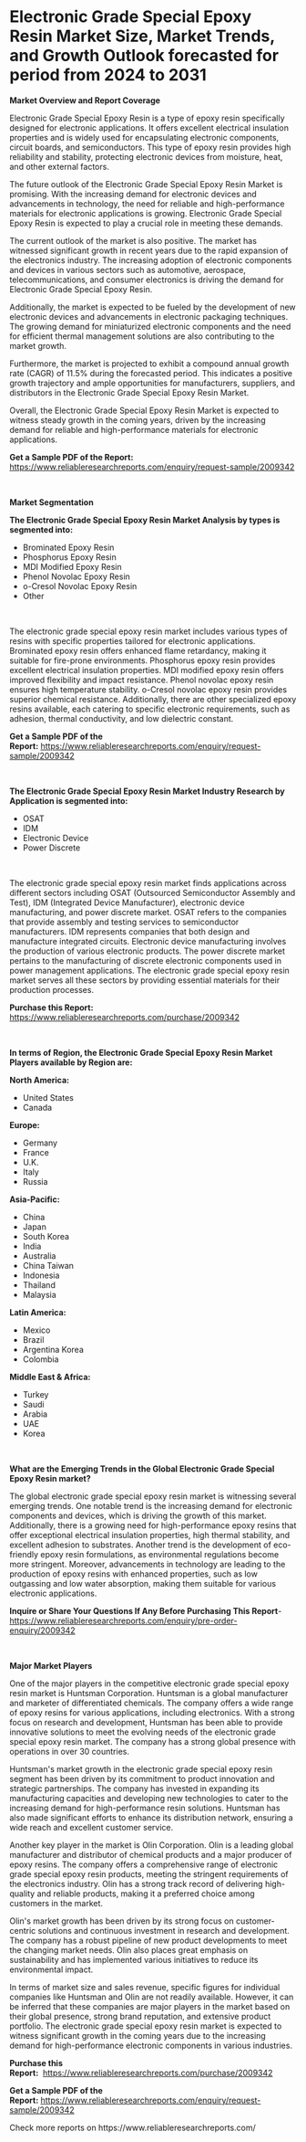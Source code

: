 <p><h1>Electronic Grade Special Epoxy Resin Market Size, Market Trends, and Growth Outlook forecasted for period from 2024 to 2031</h1></p><p><strong>Market Overview and Report Coverage</strong></p>
<p><p>Electronic Grade Special Epoxy Resin is a type of epoxy resin specifically designed for electronic applications. It offers excellent electrical insulation properties and is widely used for encapsulating electronic components, circuit boards, and semiconductors. This type of epoxy resin provides high reliability and stability, protecting electronic devices from moisture, heat, and other external factors.</p><p>The future outlook of the Electronic Grade Special Epoxy Resin Market is promising. With the increasing demand for electronic devices and advancements in technology, the need for reliable and high-performance materials for electronic applications is growing. Electronic Grade Special Epoxy Resin is expected to play a crucial role in meeting these demands.</p><p>The current outlook of the market is also positive. The market has witnessed significant growth in recent years due to the rapid expansion of the electronics industry. The increasing adoption of electronic components and devices in various sectors such as automotive, aerospace, telecommunications, and consumer electronics is driving the demand for Electronic Grade Special Epoxy Resin.</p><p>Additionally, the market is expected to be fueled by the development of new electronic devices and advancements in electronic packaging techniques. The growing demand for miniaturized electronic components and the need for efficient thermal management solutions are also contributing to the market growth.</p><p>Furthermore, the market is projected to exhibit a compound annual growth rate (CAGR) of 11.5% during the forecasted period. This indicates a positive growth trajectory and ample opportunities for manufacturers, suppliers, and distributors in the Electronic Grade Special Epoxy Resin Market.</p><p>Overall, the Electronic Grade Special Epoxy Resin Market is expected to witness steady growth in the coming years, driven by the increasing demand for reliable and high-performance materials for electronic applications.</p></p>
<p><strong>Get a Sample PDF of the Report:</strong> <a href="https://www.reliableresearchreports.com/enquiry/request-sample/2009342">https://www.reliableresearchreports.com/enquiry/request-sample/2009342</a></p>
<p>&nbsp;</p>
<p><strong>Market Segmentation</strong></p>
<p><strong>The Electronic Grade Special Epoxy Resin Market Analysis by types is segmented into:</strong></p>
<p><ul><li>Brominated Epoxy Resin</li><li>Phosphorus Epoxy Resin</li><li>MDI Modified Epoxy Resin</li><li>Phenol Novolac Epoxy Resin</li><li>o-Cresol Novolac Epoxy Resin</li><li>Other</li></ul></p>
<p>&nbsp;</p>
<p><p>The electronic grade special epoxy resin market includes various types of resins with specific properties tailored for electronic applications. Brominated epoxy resin offers enhanced flame retardancy, making it suitable for fire-prone environments. Phosphorus epoxy resin provides excellent electrical insulation properties. MDI modified epoxy resin offers improved flexibility and impact resistance. Phenol novolac epoxy resin ensures high temperature stability. o-Cresol novolac epoxy resin provides superior chemical resistance. Additionally, there are other specialized epoxy resins available, each catering to specific electronic requirements, such as adhesion, thermal conductivity, and low dielectric constant.</p></p>
<p><strong>Get a Sample PDF of the Report:</strong>&nbsp;<a href="https://www.reliableresearchreports.com/enquiry/request-sample/2009342">https://www.reliableresearchreports.com/enquiry/request-sample/2009342</a></p>
<p>&nbsp;</p>
<p><strong>The Electronic Grade Special Epoxy Resin Market Industry Research by Application is segmented into:</strong></p>
<p><ul><li>OSAT</li><li>IDM</li><li>Electronic Device</li><li>Power Discrete</li></ul></p>
<p>&nbsp;</p>
<p><p>The electronic grade special epoxy resin market finds applications across different sectors including OSAT (Outsourced Semiconductor Assembly and Test), IDM (Integrated Device Manufacturer), electronic device manufacturing, and power discrete market. OSAT refers to the companies that provide assembly and testing services to semiconductor manufacturers. IDM represents companies that both design and manufacture integrated circuits. Electronic device manufacturing involves the production of various electronic products. The power discrete market pertains to the manufacturing of discrete electronic components used in power management applications. The electronic grade special epoxy resin market serves all these sectors by providing essential materials for their production processes.</p></p>
<p><strong>Purchase this Report:</strong>&nbsp; <a href="https://www.reliableresearchreports.com/purchase/2009342">https://www.reliableresearchreports.com/purchase/2009342</a></p>
<p>&nbsp;</p>
<p><strong>In terms of Region, the Electronic Grade Special Epoxy Resin Market Players available by Region are:</strong></p>
<p>
    <p> <strong> North America: </strong>
        <ul>
            <li>United States</li>
            <li>Canada</li>
        </ul>
        </p> 
    <p> <strong> Europe: </strong>
        <ul>
            <li>Germany</li>
            <li>France</li>
            <li>U.K.</li>
            <li>Italy</li>
            <li>Russia</li>
        </ul>
        </p> 
    <p> <strong> Asia-Pacific: </strong>
        <ul>
            <li>China</li>
            <li>Japan</li>
            <li>South Korea</li>
            <li>India</li>
            <li>Australia</li>
            <li>China Taiwan</li>
            <li>Indonesia</li>
            <li>Thailand</li>
            <li>Malaysia</li>
        </ul>
        </p> 
    <p> <strong> Latin America: </strong>
        <ul>
            <li>Mexico</li>
            <li>Brazil</li>
            <li>Argentina Korea</li>
            <li>Colombia</li>
        </ul>
        </p> 
    <p> <strong> Middle East & Africa: </strong>
        <ul>
            <li>Turkey</li>
            <li>Saudi</li>
            <li>Arabia</li>
            <li>UAE</li>
            <li>Korea</li>
        </ul>
    </p>
    </p>
<p>&nbsp;</p>
<p><strong>What are the Emerging Trends in the Global Electronic Grade Special Epoxy Resin market?</strong></p>
<p><p>The global electronic grade special epoxy resin market is witnessing several emerging trends. One notable trend is the increasing demand for electronic components and devices, which is driving the growth of this market. Additionally, there is a growing need for high-performance epoxy resins that offer exceptional electrical insulation properties, high thermal stability, and excellent adhesion to substrates. Another trend is the development of eco-friendly epoxy resin formulations, as environmental regulations become more stringent. Moreover, advancements in technology are leading to the production of epoxy resins with enhanced properties, such as low outgassing and low water absorption, making them suitable for various electronic applications.</p></p>
<p><strong>Inquire or Share Your Questions If Any Before Purchasing This Report</strong>- <a href="https://www.reliableresearchreports.com/enquiry/pre-order-enquiry/2009342">https://www.reliableresearchreports.com/enquiry/pre-order-enquiry/2009342</a></p>
<p>&nbsp;</p>
<p><strong>Major Market Players</strong></p>
<p><p>One of the major players in the competitive electronic grade special epoxy resin market is Huntsman Corporation. Huntsman is a global manufacturer and marketer of differentiated chemicals. The company offers a wide range of epoxy resins for various applications, including electronics. With a strong focus on research and development, Huntsman has been able to provide innovative solutions to meet the evolving needs of the electronic grade special epoxy resin market. The company has a strong global presence with operations in over 30 countries.</p><p>Huntsman's market growth in the electronic grade special epoxy resin segment has been driven by its commitment to product innovation and strategic partnerships. The company has invested in expanding its manufacturing capacities and developing new technologies to cater to the increasing demand for high-performance resin solutions. Huntsman has also made significant efforts to enhance its distribution network, ensuring a wide reach and excellent customer service.</p><p>Another key player in the market is Olin Corporation. Olin is a leading global manufacturer and distributor of chemical products and a major producer of epoxy resins. The company offers a comprehensive range of electronic grade special epoxy resin products, meeting the stringent requirements of the electronics industry. Olin has a strong track record of delivering high-quality and reliable products, making it a preferred choice among customers in the market.</p><p>Olin's market growth has been driven by its strong focus on customer-centric solutions and continuous investment in research and development. The company has a robust pipeline of new product developments to meet the changing market needs. Olin also places great emphasis on sustainability and has implemented various initiatives to reduce its environmental impact.</p><p>In terms of market size and sales revenue, specific figures for individual companies like Huntsman and Olin are not readily available. However, it can be inferred that these companies are major players in the market based on their global presence, strong brand reputation, and extensive product portfolio. The electronic grade special epoxy resin market is expected to witness significant growth in the coming years due to the increasing demand for high-performance electronic components in various industries.</p></p>
<p><strong>Purchase this Report:</strong>&nbsp;&nbsp;<a href="https://www.reliableresearchreports.com/purchase/2009342">https://www.reliableresearchreports.com/purchase/2009342</a></p>
<p></p>
<p><strong>Get a Sample PDF of the Report:</strong>&nbsp;<a href="https://www.reliableresearchreports.com/enquiry/request-sample/2009342">https://www.reliableresearchreports.com/enquiry/request-sample/2009342</a></p>
<p>Check more reports on https://www.reliableresearchreports.com/</p>